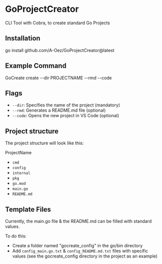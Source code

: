 # GoProjectCreator

CLI Tool with Cobra, to create standard Go Projects


## Installation
go install github.com/A-Oez/GoProjectCreator@latest


## Example Command
GoCreate create --dir PROJECTNAME --rmd --code 


## Flags 
- `--dir`: Specifies the name of the project (mandatory)
- `--rmd`: Generates a README.md file (optional)
- `--code`: Opens the new project in VS Code (optional)


## Project structure
The project structure will look like this:

ProjectName
- `cmd`
- `config`
- `internal`
- `pkg`
- `go.mod`
- `main.go`
- `README.md`


## Template Files
Currently, the main.go file & the README.md can be filled with standard values.

To do this:
- Create a folder named "gocreate_config" in the go/bin directory
- Add `config_main.go.txt` & `config_README.md.txt` files with specific values
(see the gocreate_config directory in the project as an example)